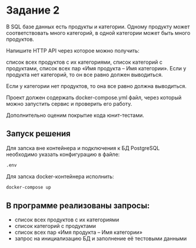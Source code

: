# Задание 2

В SQL базе данных есть продукты и категории. Одному продукту может соответствовать много категорий, в одной категории может быть много продуктов.

Напишите HTTP API через которое можно получить:

список всех продуктов с их категориями,
список категорий с продуктами,
список всех пар «Имя продукта – Имя категории».
Если у продукта нет категорий, то он все равно должен выводиться.

Если у категории нет продуктов, то она все равно должна выводиться.

Проект должен содержать docker-compose.yml файл, через который можно запустить сервис и проверить его работу.

Дополнительно оценим покрытие кода юнит-тестами.


## Запуск решения

Для запска вне контейнера и подключения к БД PostgreSQL необходимо указать конфигурацию в файле:
```bash
.env
```

Для запска docker-контейнера исполнить:
```bash
docker-compose up
```

## В программе реализованы запросы:
- список всех продуктов с их категориями
- список категорий с продуктами
- список всех пар «Имя продукта – Имя категории»
- запрос на инициализацию БД и заполнение её тестовыми данными
